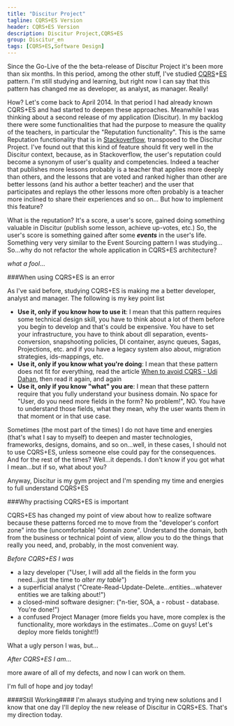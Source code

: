 ```yaml
---
title: "Discitur Project"
tagline: CQRS+ES Version
header: CQRS+ES Version
description: Discitur Project,CQRS+ES
group: Discitur_en
tags: [CQRS+ES,Software Design]
---
```


<!-- Markup JSON-LD generato da Assistente per il markup dei dati strutturati di Google. -->
<script type="application/ld+json">
{
  "@context" : "http://schema.org",
  "@type" : "Article",
  "name" : "CQRS+ES Version",
  "author" : {
    "@type" : "Person",
    "name" : "William Verdolini"
  },
  "datePublished" : "2014-11-23",
  "articleSection" : [ "CQRS+ES", "Software Design" ],
  "url" : "https://williamverdolini.github.io/2014/11/23/discitur-CQRS_en/"
}
</script>

Since the Go-Live of the the beta-release of Discitur Project it's been more than six months. In this period, among the other stuff, I've studied <a href="http://martinfowler.com/bliki/CQRS.html" target="_blank">CQRS</a>+<a href="http://martinfowler.com/eaaDev/EventSourcing.html" target="_blank">ES</a> pattern. 
I'm still studying and learning, but right now I can say that this pattern has changed me as developer, as analyst, as manager. Really!  

 
How?
Let's come back to April 2014. In that period I had already known CQRS+ES and had started to deepen these approaches. Meanwhile I was thinking about a second release of my application (Discitur). In my backlog there were some functionalities that had the purpose to measure the quality of the teachers, in particular the
"Reputation functionality". This is the same Reputation functionality that is in <a href="http://stackoverflow.com/" target="_blank">Stackoverflow</a>, transposed to the Discitur Project. I've found out that this kind of feature should fit very well in the Discitur context, because, as in Stackoverflow, the user's reputation could become a synonym of user's quality and competencies. Indeed a teacher that publishes more lessons probably is a teacher that applies more deeply than others, and the lessons that are voted and ranked higher than other are better lessons (and his author a better teacher) and the user that participates and replays the other lessons more often probably is a teacher more inclined to share their experiences and so on...
But how to implement this feature?

What is the reputation? It's a score, a user's score, gained doing something valuable in Discitur (publish some lesson, achieve up-votes, etc.)
So, the user's score is something gained after some _**events**_ in the user's life.
Something very very similar to the Event Sourcing pattern I was studying...
So...why do not refactor the whole application in CQRS+ES architecture?

_what a fool_...

###When using CQRS+ES is an error

As I've said before, studying CQRS+ES is making me a better developer, analyst and manager. The following is my key point list

- **Use it, only if you know how to use it**: I mean that this pattern requires some technical design skill, you have to think about a lot of them before you begin to develop and that's could be expensive. You have to set your infrastructure, you have to think about dll separation, events-conversion, snapshooting policies, DI container, async queues, Sagas, Projections, etc. and if you have a legacy system also about, migration strategies, ids-mappings, etc.
- **Use it, only if you know what you're doing**: I mean that these pattern does not fit for everything, read the article <a href="http://www.udidahan.com/2011/04/22/when-to-avoid-cqrs/" target="_blank" >When to avoid CQRS - Udi Dahan</a>, then read it again, and again
- **Use it, only if you know "what" you are**: I mean that these pattern require that you fully understand your business domain. No space for "User, do you need more fields in the form? No problem!", NO. You have to understand those fields, what they mean, why the user wants them in that moment or in that use case. 

Sometimes (the most part of the times) I do not have time and energies (that's what I say to myself) to deepen and master technologies, frameworks, designs, domains, and so on...well, in these cases, I should not to use CQRS+ES, unless someone else could pay for the consequences.
And for the rest of the times? Well...it depends.
I don't know if you got what I mean...but if so, what about you?

Anyway, Discitur is my gym project and I'm spending my time and energies to full understand CQRS+ES

###Why practising CQRS+ES is important

CQRS+ES has changed my point of view about how to realize software because these patterns forced me to move from the "developer's confort zone" into the (uncomfortable) "domain zone". Understand the domain, both from the business or technical point of view, allow you to do the things that really you need, and, probably, in the most convenient way.

_Before CQRS+ES I was_

- a lazy developer ("User, I will add all the fields in the form you need...just the time to _alter my table_")
- a superficial analyst ("Create-Read-Update-Delete...entities...whatever entities we are talking about!")
- a closed-mind software designer: ("n-tier, SOA, a - robust - database. You're done!")
- a confused Project Manager (more fields you have, more complex is the functionality, more workdays in the estimates...Come on guys! Let's deploy more fields tonight!!)

What a ugly person I was, but...

_After CQRS+ES I am_...

more aware of all of my defects, and now I can work on them.

I'm full of hope and joy today!

####Still Working####
I'm always studying and trying new solutions and I know that one day I'll deploy the new release of Discitur in CQRS+ES. That's my direction today.